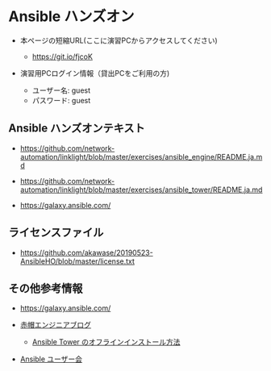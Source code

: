 Ansible ハンズオン
===
- 本ページの短縮URL(ここに演習PCからアクセスしてください)  
  - https://git.io/fjcoK

- 演習用PCログイン情報（貸出PCをご利用の方)
  - ユーザー名: guest
  - パスワード: guest

## Ansible ハンズオンテキスト  
- https://github.com/network-automation/linklight/blob/master/exercises/ansible_engine/README.ja.md  
- https://github.com/network-automation/linklight/blob/master/exercises/ansible_tower/README.ja.md

- https://galaxy.ansible.com/

## ライセンスファイル
- https://github.com/akawase/20190523-AnsibleHO/blob/master/license.txt

## その他参考情報
- https://galaxy.ansible.com/

- [赤帽エンジニアブログ](https://rheb.hatenablog.com/)
  - [Ansible Tower のオフラインインストール方法](https://rheb.hatenablog.com/entry/2018/12/25/Ansible_Tower_%E3%81%AE%E3%82%AA%E3%83%95%E3%83%A9%E3%82%A4%E3%83%B3%E3%82%A4%E3%83%B3%E3%82%B9%E3%83%88%E3%83%BC%E3%83%AB)

- [Ansible ユーザー会](https://ansiblejp.github.io/)


